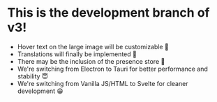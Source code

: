 # This is the development branch of v3!


- Hover text on the large image will be customizable 🥳
- Translations will finally be implemented 🥰
- There may be the inclusion of the presence store 🤩
- We're switching from Electron to Tauri for better performance and stability 😇
- We're switching from Vanilla JS/HTML to Svelte for cleaner development 😁
